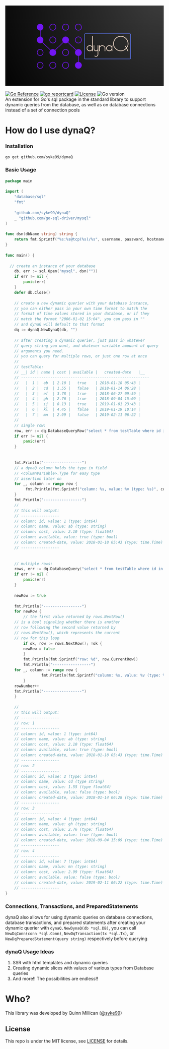 ![dynaQ logo](https://github.com/syke99/images/blob/main/dynaQ.png?raw=true)

[![Go Reference](https://pkg.go.dev/badge/github.com/syke99/dynaQ.svg)](https://pkg.go.dev/github.com/syke99/dynaQ)
[![go reportcard](https://goreportcard.com/badge/github.com/syke99/dynaQ)](https://goreportcard.com/report/github.com/syke99/dynaQ)
[![License](https://img.shields.io/github/license/syke99/dynaQ)](https://github.com/syke99/dynaQ/blob/master/LICENSE)
![Go version](https://img.shields.io/github/go-mod/go-version/syke99/dynaQ)</br>
An extension for Go's sql package in the standard library to support dynamic queries from the database, as well as on database connections instead of a set of connection pools


How do I use dynaQ?
====

### Installation

```
go get github.com/syke99/dynaQ
```

### Basic Usage

```go
package main

import (
	"database/sql"
	"fmt"

	"github.com/syke99/dynaQ"
	_ "github.com/go-sql-driver/mysql"
)

func dsn(dbName string) string {
	return fmt.Sprintf("%s:%s@tcp(%s)/%s", username, password, hostname, dbName)
}

func main() {
	
  // create an instance of your database
    db, err := sql.Open("mysql", dsn(""))
    if err != nil {
	    panic(err)
    }
    defer db.Close()
    
    // create a new dynamic querier with your database instance,
    // you can either pass in your own time format to match the
    // format of time values stored in your database, or if they
    // match the format "2006-01-02 15:04", you can pass in ""
    // and dynaQ will default to that format
    dq := dynaQ.NewDynaQ(db, "")
    
    // after creating a dynamic querier, just pass in whatever
    // query string you want, and whatever variable amouont of query
    // arguments you need.
    // you can query for multiple rows, or just one row at once
    //    
    // testTable:
    // __| id | name | cost | available |   created-date   |__
    // ---------------------------------------------------------
    //   |  1 |  ab  | 2.10 |   true    | 2018-01-18 05:43 |
    //   |  2 |  cd  | 1.55 |   false   | 2018-01-14 06:28 |
    //   |  3 |  ef  | 3.78 |   true    | 2018-06-27 09:59 |
    //   |  4 |  gh  | 2.76 |   true    | 2018-09-04 15:09 |
    //   |  5 |  ij  | 8.13 |   true    | 2019-01-01 23:43 |
    //   |  6 |  kl  | 4.45 |   false   | 2019-01-19 10:14 |
    //   |  7 |  mn  | 2.99 |   false   | 2019-02-11 06:22 |
    //
    // single row:
    row, err := dq.DatabaseQueryRow("select * from testTable where id in (@p1, @p2, @p3, @p4)", 1, 2, 4, 7)
    if err != nil {
	    panic(err)
    }
    
    
    fmt.Println("-----------------")
    // a dynaQ column holds the type in field
    // <columnVariable>.Type for easy type
    // assertion later on
    for _, column := range row {
	     fmt.Println(fmt.Sprintf("column: %s, value: %v (type: %s)", column.Name, fmt.Sprintf("%v", column.Value), column.Type))
    }
    fmt.Println("-----------------")
    //
    // this will output:
    // -----------------
    // column: id, value: 1 (type: int64)
    // column: name, value: ab (type: string)
    // column: cost, value: 2.10 (type: float64)
    // column: available, value: true (type: bool)
    // column: created-date, value: 2018-01-18 05:43 (type: time.Time)
    // -----------------
	
	
    // multiple rows:
    rows, err := dq.DatabaseQuery("select * from testTable where id in (@p1, @p2, @p3, @p4)", 1, 2, 4, 7)
    if err != nil {
        panic(err)
    }
    
    newRow := true
	
    fmt.Println("-----------------")
    for newRow {
    	// the first value returned by rows.NextRow()
	// is a bool signaling whether there is another
	// row following the second value returned by
	// rows.NextRow(), which represents the current
	// row for this loop
    	if ok, row := rows.NextRow(); !ok {
		newRow = false
    	}
    	fmt.Println(fmt.Sprintf("row: %d", row.CurrentRow))
    	fmt.Println("-----------------")
	for _, column := range row {
            	fmt.Println(fmt.Sprintf("column: %s, value: %v (type: %s)", column.Name, fmt.Sprintf("%v", column.Value), column.Type))
        }
	rowNumber++
	fmt.Println("-----------------")
    }
    
    //
    // this will output:
    // -----------------
    // row: 1
    // -----------------
    // column: id, value: 1 (type: int64)
    // column: name, value: ab (type: string)
    // column: cost, value: 2.10 (type: float64)
    // column: available, value: true (type: bool)
    // column: created-date, value: 2018-01-18 05:43 (type: time.Time)
    // -----------------
    // row: 2
    // -----------------
    // column: id, value: 2 (type: int64)
    // column: name, value: cd (type string)
    // column: cost, value: 1.55 (type float64)
    // column: available, value: false (type: bool)
    // column: created-date, value: 2018-01-14 06:28 (type: time.Time)
    // -----------------
    // row: 3
    // -----------------
    // column: id, value: 4 (type: int64)
    // column: name, value: gh (type: string)
    // column: cost, value: 2.76 (type: float64)
    // column: available, value: true (type: bool)
    // column: created-date, value: 2018-09-04 15:09 (type: time.Time)
    // -----------------
    // row: 4
    // -----------------
    // column: id, value: 7 (type: int64)
    // column: name, value: mn (type: string)
    // column: cost, value: 2.99 (type: float64)
    // column: available, value: false (type: bool)
    // column: created-date, value: 2019-02-11 06:22 (type: time.Time)
    // -----------------
}
```

### Connections, Transactions, and PreparedStatements

dynaQ also allows for using dynamic queries on database connections, database transactions, and prepared statements
after creating your dynamic querier with `dynaQ.NewDynaQ(db *sql.DB)`, you can call `NewDqConn(conn *sql.Conn)`,
`NewDqTransaction(tx *sql.Tx)`, or `NewDqPreparedStatement(query string)` respectively before querying

### dynaQ Usage Ideas

1. SSR with html templates and dynamic queries
2. Creating dynamic slices with values of various types from Database queries
3. And more!! The possibilities are endless!!

Who?
====

This library was developed by Quinn Millican ([@syke99](https://github.com/syke99))


## License

This repo is under the MIT license, see [LICENSE](LICENSE) for details.
